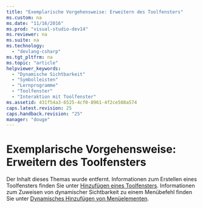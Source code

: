 ```yaml
---
title: "Exemplarische Vorgehensweise: Erweitern des Toolfensters"
ms.custom: na
ms.date: "11/16/2016"
ms.prod: "visual-studio-dev14"
ms.reviewer: na
ms.suite: na
ms.technology: 
  - "devlang-csharp"
ms.tgt_pltfrm: na
ms.topic: "article"
helpviewer_keywords: 
  - "Dynamische Sichtbarkeit"
  - "Symbolleisten"
  - "Lernprogramme"
  - "Toolfenster"
  - "Interaktion mit Toolfenster"
ms.assetid: 431f54a3-6525-4cf0-8961-4f2ce508a574
caps.latest.revision: 25
caps.handback.revision: "25"
manager: "douge"
---
```

# Exemplarische Vorgehensweise: Erweitern des Toolfensters
Der Inhalt dieses Themas wurde entfernt. Informationen zum Erstellen eines Toolfensters finden Sie unter [Hinzufügen eines Toolfensters](../Topic/Adding%20a%20Tool%20Window.md). Informationen zum Zuweisen von dynamischer Sichtbarkeit zu einem Menübefehl finden Sie unter [Dynamisches Hinzufügen von Menüelementen](../Topic/Dynamically%20Adding%20Menu%20Items.md).